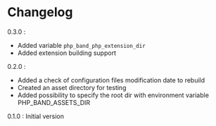 # Changelog

0.3.0 :

- Added variable `php_band_php_extension_dir`
- Added extension building support

0.2.0 : 

- Added a check of configuration files modification date to rebuild
- Created an asset directory for testing
- Added possibility to specify the root dir with environment variable PHP_BAND_ASSETS_DIR

0.1.0 : Initial version
